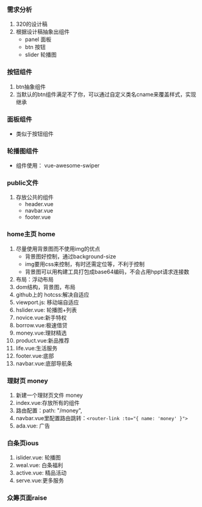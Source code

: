 ### 需求分析
1. 320的设计稿
2. 根据设计稿抽象出组件
    - panel 面板
    - btn 按钮
    - slider 轮播图
### 按钮组件
1. btn抽象组件
2. 当默认的btn组件满足不了你，可以通过自定义类名cname来覆盖样式，实现继承

### 面板组件
- 类似于按钮组件

### 轮播图组件 
- 组件使用： vue-awesome-swiper


### public文件
1. 存放公共的组件
    - header.vue
    - navbar.vue
    - footer.vue
   
### home主页 home
1. 尽量使用背景图而不使用img的优点
    - 背景图好控制，通过background-size
    - img要用css来控制，有时还需定位等，不利于控制
    - 背景图可以用构建工具打包成base64编码，不会占用hppt请求连接数
2. 布局：浮动布局
3. dom结构，背景图，布局
4. github上的  hotcss:解决自适应
5. viewport.js: 移动端自适应
6. hslider.vue: 轮播图+列表
7. novice.vue:新手特权
8. borrow.vue:极速借贷
9. money.vue:理财精选
10. product.vue:新品推荐
11. life.vue:生活服务
12. footer.vue:底部
13. navbar.vue:底部导航条
    

### 理财页 money
1. 新建一个理财页文件 money
2. index.vue:存放所有的组件
3. 路由配置：path: "/money",
4. navbar.vue里配置路由跳转：`<router-link :to="{ name: 'money' }">`
5. ada.vue: 广告

### 白条页ious
1. islider.vue: 轮播图
2. weal.vue: 白条福利
3. active.vue: 精品活动
4. serve.vue:更多服务


### 众筹页面raise

